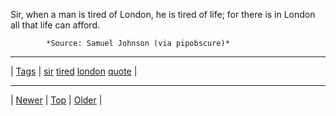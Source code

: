 <!--
title: Sir, when a man is tired of London, he is tired of life; for there is in London all that life can afford.
date: 2020-06-28T15:00:41.498Z
tags: sir, tired, london, quote
-->












Sir, when a man is tired of London, he is tired of life; for there is in London all that life can afford.

            *Source: Samuel Johnson (via pipobscure)*

<!--BOTTOM-POST-NAVIGATION-->
---

| [Tags](tags.md) | [sir](tag-sir.md) [tired](tag-tired.md) [london](tag-london.md) [quote](tag-quote.md) |

---

| [Newer](157977892072.md) | [Top](index.md) | [Older](92954565237.md) |